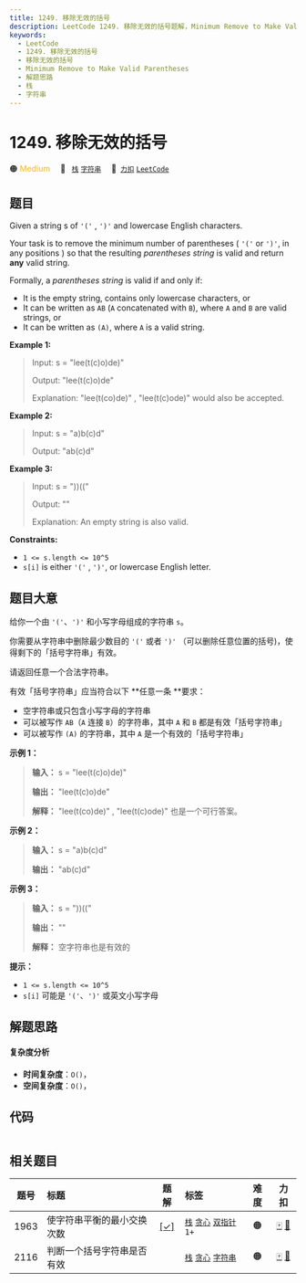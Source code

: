 ```yaml
---
title: 1249. 移除无效的括号
description: LeetCode 1249. 移除无效的括号题解，Minimum Remove to Make Valid Parentheses，包含解题思路、复杂度分析以及完整的 JavaScript 代码实现。
keywords:
  - LeetCode
  - 1249. 移除无效的括号
  - 移除无效的括号
  - Minimum Remove to Make Valid Parentheses
  - 解题思路
  - 栈
  - 字符串
---
```


# 1249. 移除无效的括号

🟠 <font color=#ffb800>Medium</font>&emsp; 🔖&ensp; [`栈`](/tag/stack.md) [`字符串`](/tag/string.md)&emsp; 🔗&ensp;[`力扣`](https://leetcode.cn/problems/minimum-remove-to-make-valid-parentheses) [`LeetCode`](https://leetcode.com/problems/minimum-remove-to-make-valid-parentheses)

## 题目

Given a string s of `'('` , `')'` and lowercase English characters.

Your task is to remove the minimum number of parentheses ( `'('` or `')'`, in
any positions ) so that the resulting _parentheses string_ is valid and return
**any** valid string.

Formally, a _parentheses string_ is valid if and only if:

  * It is the empty string, contains only lowercase characters, or
  * It can be written as `AB` (`A` concatenated with `B`), where `A` and `B` are valid strings, or
  * It can be written as `(A)`, where `A` is a valid string.



**Example 1:**

> Input: s = "lee(t(c)o)de)"
> 
> Output: "lee(t(c)o)de"
> 
> Explanation: "lee(t(co)de)" , "lee(t(c)ode)" would also be accepted.

**Example 2:**

> Input: s = "a)b(c)d"
> 
> Output: "ab(c)d"

**Example 3:**

> Input: s = "))(("
> 
> Output: ""
> 
> Explanation: An empty string is also valid.

**Constraints:**

  * `1 <= s.length <= 10^5`
  * `s[i]` is either `'('` , `')'`, or lowercase English letter.


## 题目大意

给你一个由 `'('`、`')'` 和小写字母组成的字符串 `s`。

你需要从字符串中删除最少数目的 `'('` 或者 `')'` （可以删除任意位置的括号)，使得剩下的「括号字符串」有效。

请返回任意一个合法字符串。

有效「括号字符串」应当符合以下 **任意一条  **要求：

  * 空字符串或只包含小写字母的字符串
  * 可以被写作 `AB`（`A` 连接 `B`）的字符串，其中 `A` 和 `B` 都是有效「括号字符串」
  * 可以被写作 `(A)` 的字符串，其中 `A` 是一个有效的「括号字符串」



**示例 1：**

> 
> 
> 
> 
> 
> **输入：** s = "lee(t(c)o)de)"
> 
> **输出：** "lee(t(c)o)de"
> 
> **解释：** "lee(t(co)de)" , "lee(t(c)ode)" 也是一个可行答案。
> 
> 

**示例 2：**

> 
> 
> 
> 
> 
> **输入：** s = "a)b(c)d"
> 
> **输出：** "ab(c)d"
> 
> 

**示例 3：**

> 
> 
> 
> 
> 
> **输入：** s = "))(("
> 
> **输出：** ""
> 
> **解释：** 空字符串也是有效的
> 
> 



**提示：**

  * `1 <= s.length <= 10^5`
  * `s[i]` 可能是 `'('`、`')'` 或英文小写字母


## 解题思路

#### 复杂度分析

- **时间复杂度**：`O()`，
- **空间复杂度**：`O()`，

## 代码

```javascript

```

## 相关题目

<!-- prettier-ignore -->
| 题号 | 标题 | 题解 | 标签 | 难度 | 力扣 |
| :------: | :------ | :------: | :------ | :------: | :------: |
| 1963 | 使字符串平衡的最小交换次数 | [[✓]](/problem/1963.md) |  [`栈`](/tag/stack.md) [`贪心`](/tag/greedy.md) [`双指针`](/tag/two-pointers.md) `1+` | 🟠 | [🀄️](https://leetcode.cn/problems/minimum-number-of-swaps-to-make-the-string-balanced) [🔗](https://leetcode.com/problems/minimum-number-of-swaps-to-make-the-string-balanced) |
| 2116 | 判断一个括号字符串是否有效 |  |  [`栈`](/tag/stack.md) [`贪心`](/tag/greedy.md) [`字符串`](/tag/string.md) | 🟠 | [🀄️](https://leetcode.cn/problems/check-if-a-parentheses-string-can-be-valid) [🔗](https://leetcode.com/problems/check-if-a-parentheses-string-can-be-valid) |